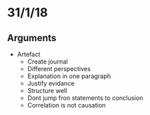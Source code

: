 # 31/1/18
## Arguments
* Artefact
  * Create journal
  * Different perspectives
  * Explanation in one paragraph
  * Justify evidance
  * Structure well
  * Dont jump fron statements to conclusion
  * Correlation is not causation
